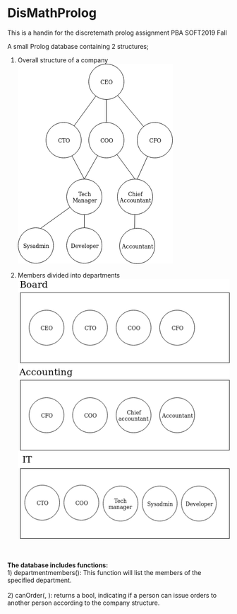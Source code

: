# DisMathProlog
This is a handin for the discretemath prolog assignment PBA SOFT2019  Fall

A small Prolog database containing 2 structures;

1) Overall structure of a company <br>
![prologstruct1](https://github.com/cph-js284/DisMathProlog/blob/master/images/prologstruct1.png)

2) Members divided into departments <br>
![prologstruct2](https://github.com/cph-js284/DisMathProlog/blob/master/images/Prologstruct2.png)

<br>
<br>
<b>The database includes functions:</b> <br>
1) departmentmembers(<NAME OF DEPARTMENT(board,it,accounting)>): This function will list the members of the specified department.
<br><br>
2) canOrder(<FROM>, <TO>): returns a bool, indicating if a person can issue orders to another person according to the company structure.

